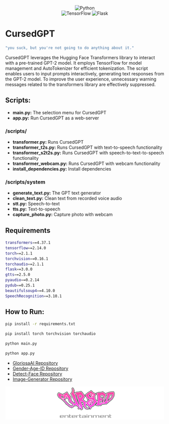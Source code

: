 <div align="center">
  <img alt="Python" src="https://img.shields.io/badge/python%20-%23323330.svg?&style=for-the-badge&logo=python&logoColor=white"/>
</div>

<div align="center">
    <img alt="TensorFlow" src="https://img.shields.io/badge/tensorflow%20-%23323330.svg?&style=for-the-badge&logo=tensorflow&logoColor=white"/>
    <img alt="Flask" src="https://img.shields.io/badge/flask%20-%23323330.svg?&style=for-the-badge&logo=flask&logoColor=white"/>
</div>

# CursedGPT
```bash
"you suck, but you're not going to do anything about it."
```
CursedGPT leverages the Hugging Face Transformers library to interact with a pre-trained GPT-2 model. It employs TensorFlow for model management and AutoTokenizer for efficient tokenization. The script enables users to input prompts interactively, generating text responses from the GPT-2 model. To improve the user experience, unnecessary warning messages related to the transformers library are effectively suppressed.

## Scripts:

- **main.py:** The selection menu for CursedGPT
- **app.py:** Run CursedGPT as a web-server

### /scripts/

- **transformer.py:** Runs CursedGPT
- **transformer_t2s.py:** Runs CursedGPT with text-to-speech functionality
- **transformer_s2t2s.py:** Runs CursedGPT with speech-to-text-to-speech functionality
- **transformer_webcam.py:** Runs CursedGPT with webcam functionality
- **install_dependencies.py:** Install dependencies

### /scripts/system

- **generate_text.py:** The GPT text generator
- **clean_text.py:** Clean text from recorded voice audio
- **stt.py:** Speech-to-text
- **tts.py:** Text-to-speech
- **capture_photo.py:** Capture photo with webcam

## Requirements

```bash
transformers==4.37.1
tensorflow==2.14.0
torch==2.1.1
torchvision==0.16.1
torchaudio==2.1.1
flask==3.0.0
gtts==2.5.0
pyaudio==0.2.14 
pydub==0.25.1
beautifulsoup4==4.10.0
SpeechRecognition==3.10.1
```
## How to Run:
```bash
pip install -r requirements.txt
```
```bash
pip install torch torchvision torchaudio
```
```bash
python main.py
```
```bash
python app.py
```
- [GloriosaAI Repository](https://github.com/CursedPrograms/GloriosaAI)
- [Gender-Age-ID Repository](https://github.com/CursedPrograms/Gender-Age-ID)
- [Detect-Face Repository](https://github.com/CursedPrograms/Detect-Face)
- [Image-Generator Repository](https://github.com/CursedPrograms/Image-Generator)

<a href="https://cursed-entertainment.itch.io/" target="_blank">
    <img src="https://github.com/CursedPrograms/cursedentertainment/raw/main/images/logos/logo-wide-grey.png"
        alt="CursedEntertainment Logo">
</a>
